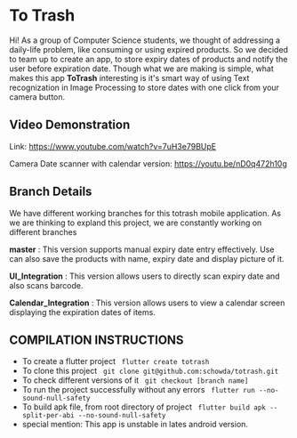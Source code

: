 
# To Trash

Hi! As a group of Computer Science students, we thought of addressing a daily-life problem, like consuming or using expired products. So we decided to team up to create an app, to store expiry dates of products and notify the user before expiration date. Though what we are making is simple, what makes this app **ToTrash** interesting is it's smart way of using Text recognization in Image Processing to store dates with one click from your camera button.  

## Video Demonstration 

Link: https://www.youtube.com/watch?v=7uH3e79BUpE

Camera Date scanner with calendar version: https://youtu.be/nD0q472h10g


## Branch Details 

We have different working branches for this totrash mobile application. As we are thinking to expland this project, we are constantly working on different branches

**master** : This version supports manual expiry date entry effectively. Use can also save the products with name, expiry date and display picture of it.

**UI_Integration** : This version allows users to directly scan expiry date and also scans barcode. 

**Calendar_Integration** : This version allows users to view a calendar screen displaying the expiration dates of items.

## COMPILATION INSTRUCTIONS 

- To create a flutter project 
``` flutter create totrash```
- To clone this project 
``` git clone git@github.com:schowda/totrash.git```
- To check different versions of it
``` git checkout [branch name]```
- To run the project successfully without any errors
``` flutter run --no-sound-null-safety```
- To build apk file, from root directory of project
``` flutter build apk --split-per-abi --no-sound-null-safety```
- special mention: This app is unstable in lates android version. 

